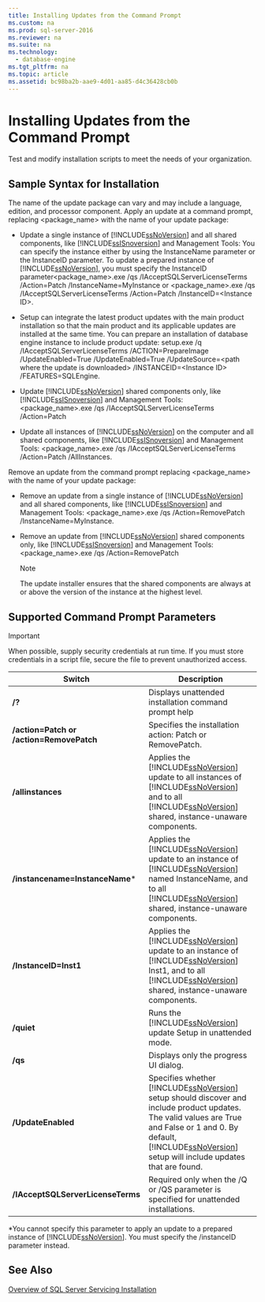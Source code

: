 ```yaml
---
title: Installing Updates from the Command Prompt
ms.custom: na
ms.prod: sql-server-2016
ms.reviewer: na
ms.suite: na
ms.technology: 
  - database-engine
ms.tgt_pltfrm: na
ms.topic: article
ms.assetid: bc98ba2b-aae9-4d01-aa85-d4c36428cb0b
---
```

# Installing Updates from the Command Prompt
  Test and modify installation scripts to meet the needs of your organization.  
  
## Sample Syntax for Installation  
 The name of the update package can vary and may include a language, edition, and processor component. Apply an update at a command prompt, replacing \<package\_name\> with the name of your update package:  
  
-   Update a single instance of [!INCLUDE[ssNoVersion](../../Token/Other/ssNoVersion_md.md)] and all shared components, like [!INCLUDE[ssISnoversion](../../Token/Other/ssISnoversion_md.md)] and Management Tools: You can specify the instance either by using the InstanceName parameter or the InstanceID parameter. To update a prepared instance of [!INCLUDE[ssNoVersion](../../Token/Other/ssNoVersion_md.md)], you must specify the InstanceID parameter\<package\_name\>.exe \/qs \/IAcceptSQLServerLicenseTerms \/Action\=Patch \/InstanceName\=MyInstance  or \<package\_name\>.exe \/qs \/IAcceptSQLServerLicenseTerms \/Action\=Patch \/InstanceID\=\<Instance ID\>.  
  
-   Setup can integrate the latest product updates with the main product installation so that the main product and its applicable updates are installed at the same time. You can prepare an installation of database engine instance to include product update: setup.exe \/q \/IAcceptSQLServerLicenseTerms \/ACTION\=PrepareImage \/UpdateEnabled\=True \/UpdateEnabled\=True \/UpdateSource\=\<path where the update is downloaded\> \/INSTANCEID\=\<Instance ID\> \/FEATURES\=SQLEngine.  
  
-   Update [!INCLUDE[ssNoVersion](../../Token/Other/ssNoVersion_md.md)] shared components only, like [!INCLUDE[ssISnoversion](../../Token/Other/ssISnoversion_md.md)] and Management Tools: \<package\_name\>.exe \/qs \/IAcceptSQLServerLicenseTerms \/Action\=Patch  
  
-   Update all instances of [!INCLUDE[ssNoVersion](../../Token/Other/ssNoVersion_md.md)] on the computer and all shared components, like [!INCLUDE[ssISnoversion](../../Token/Other/ssISnoversion_md.md)] and Management Tools: \<package\_name\>.exe \/qs \/IAcceptSQLServerLicenseTerms \/Action\=Patch \/AllInstances.  
  
 Remove an update from the command prompt replacing \<package\_name\> with the name of your update package:  
  
-   Remove an update from a single instance of [!INCLUDE[ssNoVersion](../../Token/Other/ssNoVersion_md.md)] and all shared components, like [!INCLUDE[ssISnoversion](../../Token/Other/ssISnoversion_md.md)] and Management Tools: \<package\_name\>.exe \/qs \/Action\=RemovePatch \/InstanceName\=MyInstance.  
  
-   Remove an update from [!INCLUDE[ssNoVersion](../../Token/Other/ssNoVersion_md.md)] shared components only, like [!INCLUDE[ssISnoversion](../../Token/Other/ssISnoversion_md.md)] and Management Tools: \<package\_name\>.exe \/qs \/Action\=RemovePatch  
  
    > [!NOTE]  
    >  The update installer ensures that the shared components are always at or above the version of the instance at the highest level.  
  
## Supported Command Prompt Parameters  
  
> [!IMPORTANT]  
>  When possible, supply security credentials at run time. If you must store credentials in a script file, secure the file to prevent unauthorized access.  
  
|Switch|Description|  
|------------|-----------------|  
|**\/?**|Displays unattended installation command prompt help|  
|**\/action\=Patch or \/action\=RemovePatch**|Specifies the installation action: Patch or RemovePatch.|  
|**\/allinstances**|Applies the [!INCLUDE[ssNoVersion](../../Token/Other/ssNoVersion_md.md)] update to all instances of [!INCLUDE[ssNoVersion](../../Token/Other/ssNoVersion_md.md)] and to all [!INCLUDE[ssNoVersion](../../Token/Other/ssNoVersion_md.md)] shared, instance\-unaware components.|  
|**\/instancename\=InstanceName**\*|Applies the [!INCLUDE[ssNoVersion](../../Token/Other/ssNoVersion_md.md)] update to an instance of [!INCLUDE[ssNoVersion](../../Token/Other/ssNoVersion_md.md)] named InstanceName, and to all [!INCLUDE[ssNoVersion](../../Token/Other/ssNoVersion_md.md)] shared, instance\-unaware components.|  
|**\/InstanceID\=Inst1**|Applies the [!INCLUDE[ssNoVersion](../../Token/Other/ssNoVersion_md.md)] update to an instance of [!INCLUDE[ssNoVersion](../../Token/Other/ssNoVersion_md.md)] Inst1, and to all [!INCLUDE[ssNoVersion](../../Token/Other/ssNoVersion_md.md)] shared, instance\-unaware components.|  
|**\/quiet**|Runs the [!INCLUDE[ssNoVersion](../../Token/Other/ssNoVersion_md.md)] update Setup in unattended mode.|  
|**\/qs**|Displays only the progress UI dialog.|  
|**\/UpdateEnabled**|Specifies whether [!INCLUDE[ssNoVersion](../../Token/Other/ssNoVersion_md.md)] setup should discover and include product updates. The valid values are True and False or 1 and 0. By default, [!INCLUDE[ssNoVersion](../../Token/Other/ssNoVersion_md.md)] setup will include updates that are found.|  
|**\/IAcceptSQLServerLicenseTerms**|Required only when the \/Q or \/QS parameter is specified for unattended installations.|  
  
 \*You cannot specify this parameter to apply an update to a prepared instance of [!INCLUDE[ssNoVersion](../../Token/Other/ssNoVersion_md.md)]. You must specify the \/instanceID parameter instead.  
  
## See Also  
 [Overview of SQL Server Servicing Installation](../../Topics/TopicNameNotContainA/Overview-of-SQL-Server-Servicing-Installation.md)  
  
  